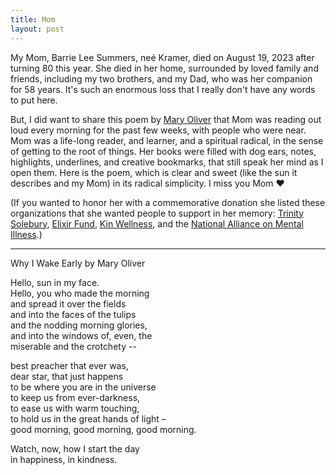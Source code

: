 ```yaml
---
title: Mom
layout: post
---
```


My Mom, Barrie Lee Summers, neé Kramer, died on August 19, 2023 after turning 80 this year. She died in her home, surrounded by loved family and friends, including my two brothers, and my Dad, who was her companion for 58 years. It's such an enormous loss that I really don't have any words to put here.

But, I did want to share this poem by [Mary Oliver] that Mom was reading out loud every morning for the past few weeks, with people who were near. Mom was a life-long reader, and learner, and a spiritual radical, in the sense of getting to the root of things. Her books were filled with dog ears, notes, highlights, underlines, and creative bookmarks, that still speak her mind as I open them. Here is the poem, which is clear and sweet (like the sun it describes and my Mom) in its radical simplicity. I miss you Mom ❤️

(If you wanted to honor her with a commemorative donation she listed these organizations that she wanted people to support in her memory: [Trinity Solebury], [Elixir Fund], [Kin Wellness], and the [National Alliance on Mental Illness].)

---

Why I Wake Early by Mary Oliver

Hello, sun in my face.  
Hello, you who made the morning  
and spread it over the fields  
and into the faces of the tulips  
and the nodding morning glories,  
and into the windows of, even, the  
miserable and the crotchety --  

best preacher that ever was,  
dear star, that just happens  
to be where you are in the universe  
to keep us from ever-darkness,  
to ease us with warm touching,  
to hold us in the great hands of light –  
good morning, good morning, good morning.  

Watch, now, how I start the day  
in happiness, in kindness.

[Trinity Solebury]: https://www.trinitysolebury.org/
[Elixir Fund]: https://www.elixirfund.org/
[Kin Wellness]: https://www.welcometokin.org/
[National Alliance on Mental Illness]: https://www.nami.org/
[Mary Oliver]: https://en.wikipedia.org/wiki/Mary_Oliver
